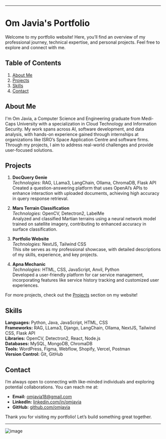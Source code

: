 

---

# Om Javia's Portfolio

Welcome to my portfolio website! Here, you’ll find an overview of my professional journey, technical expertise, and personal projects. Feel free to explore and connect with me.

## Table of Contents
1. [About Me](#about-me)
2. [Projects](#projects)
3. [Skills](#skills)
4. [Contact](#contact)

## About Me

I'm Om Javia, a Computer Science and Engineering graduate from Medi-Caps University with a specialization in Cloud Technology and Information Security. My work spans across AI, software development, and data analysis, with hands-on experience gained through internships at organizations like ISRO’s Space Application Centre and software firms. Through my projects, I aim to address real-world challenges and provide user-focused solutions.

## Projects

1. **DocQuery Genie**  
   *Technologies:* RAG, LLama3, LangChain, Ollama, ChromaDB, Flask API  
   Created a question-answering platform that uses OpenAI’s APIs to enhance interaction with uploaded documents, achieving high accuracy in query response retrieval.

2. **Mars Terrain Classification**  
   *Technologies:* OpenCV, Detectron2, LabelMe  
   Analyzed and classified Martian terrains using a neural network model trained on satellite imagery, contributing to enhanced accuracy in surface classification.

3. **Portfolio Website**  
   *Technologies:* NextJS, Tailwind CSS  
   This site serves as my professional showcase, with detailed descriptions of my skills, experience, and key projects.

4. **Apna Mechanic**  
   *Technologies:* HTML, CSS, JavaScript, Anvil, Python  
   Developed a user-friendly platform for car service management, incorporating features like service history tracking and customized user experiences.

For more projects, check out the [Projects](https://omjavia.vercel.app/#projects) section on my website!

## Skills

**Languages:** Python, Java, JavaScript, HTML, CSS  
**Frameworks:** RAG, LLama3, Django, LangChain, Ollama, NextJS, Tailwind CSS, Flask API  
**Libraries:** OpenCV, Detectron2, React, Node.js  
**Databases:** MySQL, MongoDB, ChromaDB  
**Tools:** WordPress, Figma, Webflow, Shopify, Vercel, Postman  
**Version Control:** Git, GitHub  

## Contact

I’m always open to connecting with like-minded individuals and exploring potential collaborations. You can reach me at:
- **Email:** [omjavia18@gmail.com](mailto:omjavia18@gmail.com)
- **LinkedIn:** [linkedin.com/in/omjavia](https://linkedin.com/in/omjavia)
- **GitHub:** [github.com/omjavia](https://github.com/omjavia)

Thank you for visiting my portfolio! Let’s build something great together.

--- 

![image](https://github.com/user-attachments/assets/b6b89e8a-1e2a-4faa-85a9-735e7b52d4ce)



